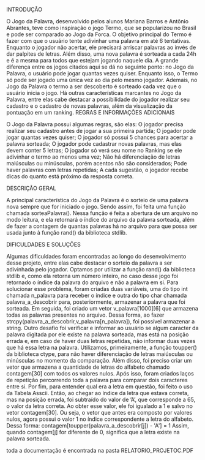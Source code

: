 INTRODUÇÃO

O Jogo da Palavra, desenvolvido pelos alunos Mariana Barros e Antônio Abrantes, teve como inspiração o jogo Termo, que se popularizou no Brasil e pode ser comparado ao Jogo da Forca.
O objetivo principal do Termo é fazer com que o usuário tente adivinhar uma palavra em até 6 tentativas. Enquanto o jogador não acertar, ele precisará arriscar palavras ao invés de dar palpites de letras. Além disso, uma nova palavra é sorteada a cada 24h e é a mesma para todos que estejam jogando naquele dia.
A grande diferença entre os jogos citados aqui se dá no seguinte ponto: no Jogo da Palavra, o usuário pode jogar quantas vezes quiser. Enquanto isso, o Termo só pode ser jogado uma única vez ao dia pelo mesmo jogador. Ademais, no Jogo da Palavra o termo a ser descoberto é sorteado cada vez que o usuário inicia o jogo.
Há outras características marcantes no Jogo da Palavra, entre elas cabe destacar a possibilidade do jogador realizar seu cadastro e o cadastro de novas palavras, além da visualização da pontuação em um ranking. 
REGRAS E INFORMAÇÕES ADICIONAIS

O Jogo da Palavra possui algumas regras, são elas:
O jogador precisa realizar seu cadastro antes de jogar a sua primeira partida;
O jogador pode jogar quantas vezes quiser;
O jogador só possui 5 chances para acertar a palavra sorteada;
O jogador pode cadastrar novas palavras, mas elas devem conter 5 letras;
O jogador só verá seu nome no Ranking se ele adivinhar o termo ao menos uma vez;
Não há diferenciação de letras maiúsculas ou minúsculas, porém acentos não são considerados;
Pode haver palavras com letras repetidas;
A cada sugestão, o jogador recebe dicas do quanto está próximo da resposta correta.

DESCRIÇÃO GERAL

A principal característica do Jogo da Palavra é o sorteio de uma palavra nova sempre que for iniciado o jogo. Sendo assim, foi feita uma função chamada sorteaPalavra(). Nessa função é feita a abertura de um arquivo no modo leitura, e ela retornará o índice do arquivo da palavra sorteada, além de fazer a contagem de quantas palavras há no arquivo para que possa ser usada junto à função rand() da biblioteca stdlib. 

DIFICULDADES E SOLUÇÕES

Algumas dificuldades foram encontradas ao longo do desenvolvimento desse projeto, entre elas cabe destacar o sorteio da palavra a ser adivinhada pelo jogador. Optamos por utilizar a função rand() da biblioteca stdlib e, como ela retorna um número inteiro, no caso desse jogo foi retornado o índice da palavra do arquivo e não a palavra em si. 
Para solucionar esse problema, foram criadas duas variáveis, uma do tipo int chamada n_palavra para receber o índice e outra do tipo char chamada palavra_a_descobrir para, posteriormente, armazenar a palavra que foi sorteada. Em seguida, foi criado um vetor v_palavra[1000][6] que armazena todas as palavras presentes no arquivo. 
Dessa forma, ao fazer strcpy(palavra_a_descobrir,v_palavra[n_palavra]), foi possível armazenar a string. 
Outro desafio foi verificar e informar ao usuário se algum caracter da palavra digitada por ele existe na palavra sorteada, mas está na posição errada  e, em caso de haver duas letras repetidas, não informar duas vezes que há essa letra na palavra. 
Utilizamos, primeiramente, a função toupper() da biblioteca ctype, para não haver diferenciação de letras maiúsculas ou minúsculas no momento da comparação. Além disso, foi preciso criar um vetor que armazena a quantidade de letras do alfabeto chamado 
contagem[30] com todos os valores nulos. Após isso, foram criados laços de repetição percorrendo toda a palavra para comparar dois caracteres entre si. 
Por fim, para entender qual era a letra em questão, foi feito o uso da Tabela Asscii. Então, ao chegar ao índice da letra que estava correta, mas na posição errada, foi subtraído do valor de ’A’, que corresponde a 65, o valor da letra correta. Ao obter esse valor, ele foi  igualado a 1 e salvo no vetor contagem[30].
Ou seja, o vetor que antes era composto por valores nulos, agora possui o valor 1 no índice correspondente a letra do alfabeto. Dessa forma: contagem[toupper(palavra_a_descobrir[j]) - 'A'] = 1
Assim, quando contagem[j] for diferente de 0, significa que a letra existe na palavra sorteada. 

toda a documentação é encontrada na pasta RELATORIO_PROJETOC.PDF
